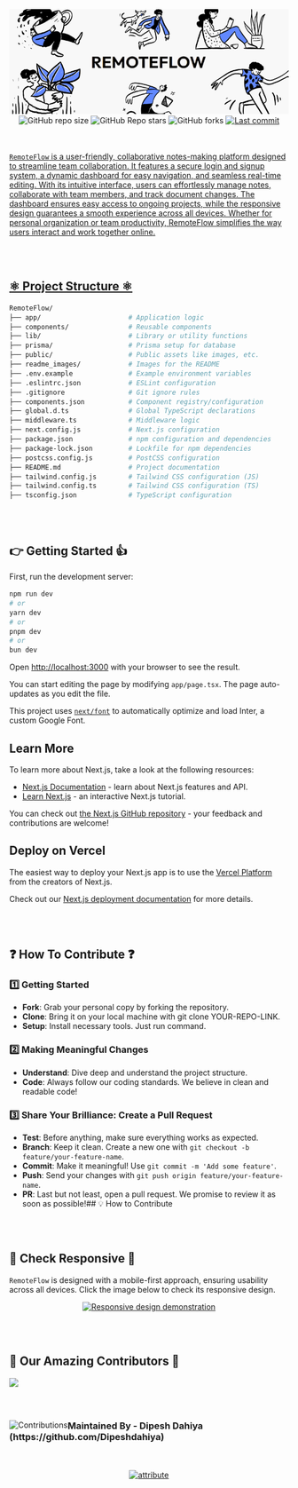 <div align="center">
  <img src="./readme_images/banner.png" alt="banner" />
</div>
<div align="center">
  <img alt="GitHub repo size" src="https://img.shields.io/github/contributors/Dipeshdahiya/Remoteflow?style=for-the-badge&color=white">
  <img alt="GitHub Repo stars" src="https://img.shields.io/github/stars/Dipeshdahiya/Remoteflow?style=for-the-badge&color=white">
  <img alt="GitHub forks" src="https://img.shields.io/github/forks/Dipeshdahiya/Remoteflow?style=for-the-badge&color=white">
   <a href="https://github.com/Dipeshdahiya/Remoteflow/graphs/contributors">
  <img alt="Last commit" src="https://img.shields.io/github/last-commit/neerajrathore/javascript-handbook?style=for-the-badge&color=white">
</div>
<br><br>

```RemoteFlow``` is a user-friendly, collaborative notes-making platform designed to streamline team collaboration. It features a secure login and signup system, a dynamic dashboard for easy navigation, and seamless real-time editing. With its intuitive interface, users can effortlessly manage notes, collaborate with team members, and track document changes. The dashboard ensures easy access to ongoing projects, while the responsive design guarantees a smooth experience across all devices. Whether for personal organization or team productivity, RemoteFlow simplifies the way users interact and work together online.

<br><br>

## ⚛️ Project Structure ⚛️
```bash
RemoteFlow/
├── app/                      # Application logic
├── components/               # Reusable components
├── lib/                      # Library or utility functions
├── prisma/                   # Prisma setup for database
├── public/                   # Public assets like images, etc.
├── readme_images/            # Images for the README
├── .env.example              # Example environment variables
├── .eslintrc.json            # ESLint configuration
├── .gitignore                # Git ignore rules
├── components.json           # Component registry/configuration
├── global.d.ts               # Global TypeScript declarations
├── middleware.ts             # Middleware logic
├── next.config.js            # Next.js configuration
├── package.json              # npm configuration and dependencies
├── package-lock.json         # Lockfile for npm dependencies
├── postcss.config.js         # PostCSS configuration
├── README.md                 # Project documentation
├── tailwind.config.js        # Tailwind CSS configuration (JS)
├── tailwind.config.ts        # Tailwind CSS configuration (TS)
├── tsconfig.json             # TypeScript configuration

```

<br><br>

## 👉 Getting Started 👍

First, run the development server:

```bash
npm run dev
# or
yarn dev
# or
pnpm dev
# or
bun dev
```

Open [http://localhost:3000](http://localhost:3000) with your browser to see the result.

You can start editing the page by modifying `app/page.tsx`. The page auto-updates as you edit the file.

This project uses [`next/font`](https://nextjs.org/docs/basic-features/font-optimization) to automatically optimize and load Inter, a custom Google Font.

## Learn More

To learn more about Next.js, take a look at the following resources:

- [Next.js Documentation](https://nextjs.org/docs) - learn about Next.js features and API.
- [Learn Next.js](https://nextjs.org/learn) - an interactive Next.js tutorial.

You can check out [the Next.js GitHub repository](https://github.com/vercel/next.js/) - your feedback and contributions are welcome!

## Deploy on Vercel

The easiest way to deploy your Next.js app is to use the [Vercel Platform](https://vercel.com/new?utm_medium=default-template&filter=next.js&utm_source=create-next-app&utm_campaign=create-next-app-readme) from the creators of Next.js.

Check out our [Next.js deployment documentation](https://nextjs.org/docs/deployment) for more details.

<br><br> 

## ❓ How To Contribute ❓

  ### 1️⃣ Getting Started

  - **Fork**: Grab your personal copy by forking the repository.
  - **Clone**: Bring it on your local machine with git clone YOUR-REPO-LINK.
  - **Setup**: Install necessary tools. Just run command.

  ### 2️⃣ Making Meaningful Changes

  - **Understand**: Dive deep and understand the project structure.
  - **Code**: Always follow our coding standards. We believe in clean and readable code!

  ### 3️⃣ Share Your Brilliance: Create a Pull Request

  - **Test**: Before anything, make sure everything works as expected.
  - **Branch**: Keep it clean. Create a new one with `git checkout -b feature/your-feature-name`.
  - **Commit**: Make it meaningful! Use `git commit -m 'Add some feature'`.
  - **Push**: Send your changes with `git push origin feature/your-feature-name`.
  - **PR**: Last but not least, open a pull request. We promise to review it as soon as possible!## 💡 How to Contribute
</div>

<br><br>

## 📲 Check Responsive 📲

```RemoteFlow``` is designed with a mobile-first approach, ensuring usability across all devices. Click the image below to check its responsive design.

<div align="center">
  <a href="https://ui.dev/amiresponsive?url=https://remoteflow.vercel.app/" target="_blank">
    <img src="./readme_images/responsive.png" alt="Responsive design demonstration" />
  </a>
</div>

<br><br>

<div>
  <h2>🙌 Our Amazing Contributors 🙌</h2>
  <a href="https://github.com/Dipeshdahiya/Remoteflow/graphs/contributors" align="center">
  <img src="https://contrib.rocks/image?repo=Dipeshdahiya/Remoteflow" />
</a>
</div>
<br><br>
<div align="center">
  <img src="https://contrib.rocks/image?repo=Dipeshdahiya/Investment-bot" alt="Contributions" align="left">
  <h3 align="left">Maintained By - Dipesh Dahiya <br>(https://github.com/Dipeshdahiya)</h3>
</div>
<br><br>

<div align="center">
<a href="https://github.com/priyamaggarwal18"><img src="https://img.shields.io/badge/This_Readme_is_made_with_❣️_by-Priyam_Aggarwal-black" alt="attribute"></a>
</div>

